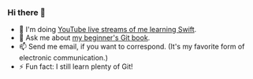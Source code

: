 ### Hi there 👋

<!--

**rickumali/rickumali** is a ✨ _special_ ✨ repository because its `README.md` (this file) appears on your GitHub profile.

Here are some ideas to get you started:

- 🔭 I'm currently working on ...
- 🌱 I'm currently learning ...
- 👯 I'm looking to collaborate on ...
- 🤔 I'm looking for help with ...
- 💬 Ask me about ...
- 📫 How to reach me: ...
- 😄 Pronouns: ...
- ⚡ Fun fact: ...

-->

- 🌱 I'm doing [YouTube live streams of me learning Swift](https://www.youtube.com/playlist?list=PLLt4b1sGHpn1fvcNnc2DjWPKG8pAgu2SY).
- 💬 Ask me about [my beginner's Git book](https://www.manning.com/books/learn-git-in-a-month-of-lunches).
- 📫 Send me email, if you want to correspond. (It's my favorite form of electronic communication.)
- ⚡ Fun fact: I still learn plenty of Git!
